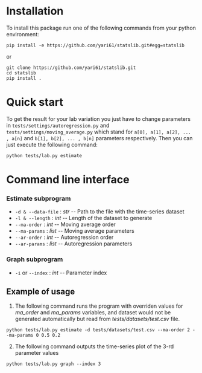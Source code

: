 # Installation
To install this package run one of the following commands from your python environment:

```
pip install -e https://github.com/yari61/statslib.git#egg=statslib
```
or
```
git clone https://github.com/yari61/statslib.git
cd statslib
pip install .
```

# Quick start
To get the result for your lab variation you just have to change parameters in `tests/settings/autoregression.py` and `tests/settings/moving_average.py` which stand for `a[0], a[1], a[2], ... , a[n]` and `b[1], b[2], ... , b[n]` parameters respectively.
Then you can just execute the following command:
```
python tests/lab.py estimate
```

# Command line interface
### Estimate subprogram
- `-d & --data-file` : *str* -- Path to the file with the time-series dataset
- `-l & --length` : *int* -- Length of the dataset to generate
- `--ma-order` : *int* -- Moving average order
- `--ma-params` : *list* -- Moving average parameters
- `--ar-order` : *int* -- Autoregression order
- `--ar-params` : *list* -- Autoregression parameters

### Graph subprogram
- `-i` or `--index` : *int* -- Parameter index

## Example of usage
1. The following command runs the program with overriden values for *ma_order* and *ma_params* variables, and dataset would not be generated automatically but read from *tests/datasets/test.csv* file.
```
python tests/lab.py estimate -d tests/datasets/test.csv --ma-order 2 --ma-params 0 0.5 0.2
```
2. The following command outputs the time-series plot of the 3-rd parameter values
```
python tests/lab.py graph --index 3
```
